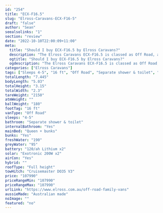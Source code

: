 ```yaml
---
id: "254"
title: "ECX-F16.5"
slug: "Elross-Caravans-ECX-F16-5"
draft: "false"
author: "Sean"
seealsolinks: "1"
section: "review"
date: "2022-10-10T22:00:09+11:00"
meta:
  title: "Should I buy ECX-F16.5 by Elross Caravans?"
  description: "The Elross Caravans ECX-F16.5 is classed as Off Road, and sleeps 4-5 people. It is Australian made and comes in at 16 ft. It generally has Separate shower & toilet."
  ogtitle: "Should I buy ECX-F16.5 by Elross Caravans?"
  ogdescription: "The Elross Caravans ECX-F16.5 is classed as Off Road, and sleeps 4-5 people. It is Australian made and comes in at 16 ft. It generally has Separate shower & toilet."
categories: ["Elross Caravans"]
tags: ["Sleeps 4-5", "16 ft", "Off Road", "Separate shower & toilet", "Full height", "Over 100k"]
totalLength: "7.445"
bodyLength: "5.03"
totalHeight: "3.15"
totalWidth: "2.3"
tareWeight: "2150"
atmWeight: ""
ballWeight: "180"
footTag: "16 ft"
vanType: "Off Road"
sleeps: "4-5"
bathroom: "Separate shower & toilet"
internalBathroom: "Yes"
mainBed: "Queen + bunks"
bunks: "Yes"
freshWater: "190"
greyWater: "95"
battery: "120/ah Lithium x2"
solar: "Exotronic 200W x2"
airCon: "Yes"
hybrid: ""
roofType: "Full height"
towHitch: "Cruisemaster DO35 V3"
price: "107990"
priceRangeMin: "107990"
priceRangeMax: "107990"
urlLink: "https://www.elross.com.au/off-road-family-vans"
aussieMade: "Australian made"
noImage: ""
featured: "no"
---
```

